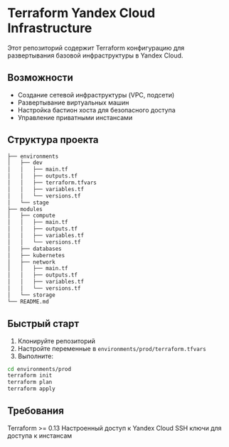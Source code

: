 # Terraform Yandex Cloud Infrastructure

Этот репозиторий содержит Terraform конфигурацию для развертывания базовой инфраструктуры в Yandex Cloud.

## Возможности

- Создание сетевой инфраструктуры (VPC, подсети)
- Развертывание виртуальных машин
- Настройка бастион хоста для безопасного доступа
- Управление приватными инстансами

## Структура проекта

```sh
├── environments
│   ├── dev
│   │   ├── main.tf
│   │   ├── outputs.tf
│   │   ├── terraform.tfvars
│   │   ├── variables.tf
│   │   └── versions.tf
│   └── stage
├── modules
│   ├── compute
│   │   ├── main.tf
│   │   ├── outputs.tf
│   │   ├── variables.tf
│   │   └── versions.tf
│   ├── databases
│   ├── kubernetes
│   ├── network
│   │   ├── main.tf
│   │   ├── outputs.tf
│   │   ├── variables.tf
│   │   └── versions.tf
│   └── storage
└── README.md
```

## Быстрый старт

1. Клонируйте репозиторий
2. Настройте переменные в `environments/prod/terraform.tfvars`
3. Выполните:

```bash
cd environments/prod
terraform init
terraform plan
terraform apply
```

## Требования
Terraform >= 0.13
Настроенный доступ к Yandex Cloud
SSH ключи для доступа к инстансам